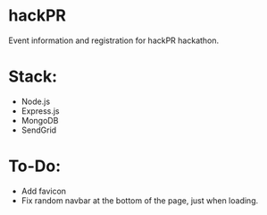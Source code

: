 hackPR
======

Event information and registration for hackPR hackathon.

Stack:
======
- Node.js
- Express.js
- MongoDB
- SendGrid



To-Do:
======
- Add favicon
- Fix random navbar at the bottom of the page, just when loading.